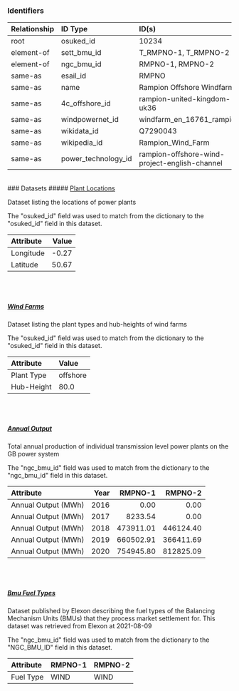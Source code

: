### Identifiers

| Relationship   | ID Type             | ID(s)                                         |
|:---------------|:--------------------|:----------------------------------------------|
| root           | osuked_id           | 10234                                         |
| element-of     | sett_bmu_id         | T_RMPNO-1, T_RMPNO-2                          |
| element-of     | ngc_bmu_id          | RMPNO-1, RMPNO-2                              |
| same-as        | esail_id            | RMPNO                                         |
| same-as        | name                | Rampion Offshore Windfarm                     |
| same-as        | 4c_offshore_id      | rampion-united-kingdom-uk36                   |
| same-as        | windpowernet_id     | windfarm_en_16761_rampion                     |
| same-as        | wikidata_id         | Q7290043                                      |
| same-as        | wikipedia_id        | Rampion_Wind_Farm                             |
| same-as        | power_technology_id | rampion-offshore-wind-project-english-channel |

<br>
### Datasets
##### <a href="https://raw.githubusercontent.com/OSUKED/Dictionary-Datasets/main/datasets/plant-locations/datapackage.json">Plant Locations</a>

Dataset listing the locations of power plants

The "osuked_id" field was used to match from the dictionary to the "osuked_id" field in this dataset.

| Attribute   |   Value |
|:------------|--------:|
| Longitude   |   -0.27 |
| Latitude    |   50.67 |

<br><br>
##### <a href="https://raw.githubusercontent.com/OSUKED/Dictionary-Datasets/main/datasets/wind-farms/datapackage.json">Wind Farms</a>

Dataset listing the plant types and hub-heights of wind farms

The "osuked_id" field was used to match from the dictionary to the "osuked_id" field in this dataset.

| Attribute   | Value    |
|:------------|:---------|
| Plant Type  | offshore |
| Hub-Height  | 80.0     |

<br><br>
##### <a href="https://raw.githubusercontent.com/OSUKED/Dictionary-Datasets/main/datasets/annual-output/datapackage.json">Annual Output</a>

Total annual production of individual transmission level power plants on the GB power system

The "ngc_bmu_id" field was used to match from the dictionary to the "ngc_bmu_id" field in this dataset.

| Attribute           |   Year |   RMPNO-1 |   RMPNO-2 |
|:--------------------|-------:|----------:|----------:|
| Annual Output (MWh) |   2016 |      0.00 |      0.00 |
| Annual Output (MWh) |   2017 |   8233.54 |      0.00 |
| Annual Output (MWh) |   2018 | 473911.01 | 446124.40 |
| Annual Output (MWh) |   2019 | 660502.91 | 366411.69 |
| Annual Output (MWh) |   2020 | 754945.80 | 812825.09 |

<br><br>
##### <a href="https://raw.githubusercontent.com/OSUKED/Dictionary-Datasets/main/datasets/bmu-fuel-types/datapackage.json">Bmu Fuel Types</a>

Dataset published by Elexon describing the fuel types of the Balancing Mechanism Units (BMUs) that they process market settlement for. This dataset was retrieved from Elexon at 2021-08-09

The "ngc_bmu_id" field was used to match from the dictionary to the "NGC_BMU_ID" field in this dataset.

| Attribute   | RMPNO-1   | RMPNO-2   |
|:------------|:----------|:----------|
| Fuel Type   | WIND      | WIND      |
